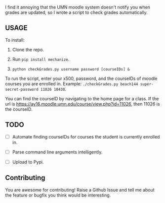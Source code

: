 I find it annoying that the UMN moodle system doesn't notify you when grades are updated,
so I wrote a script to check grades automatically. 

## USAGE

To install:

1. Clone the repo.

2. Run `pip install mechanize`.

3. `python checkGrades.py username password [courseIDs] &`

To run the script, enter your x500, password, and the courseIDs of moodle courses you are enrolled in.
Example: `./checkGrades.py beach144 super-secret-password 11026 10430`.

You can find the courseID by navigating to the home page for a class. If the url is https://ay16.moodle.umn.edu/course/view.php?id=11026,
then 11026 is the courseID.

## TODO
- [ ] Automate finding courseIDs for courses the student is currently enrolled in.
- [ ] Parse command line arguments intelligently.
- [ ] Upload to Pypi.


## Contributing
You are awesome for contributing!
Raise a Github Issue and tell me about the feature or bugfix you think would be interesting.
